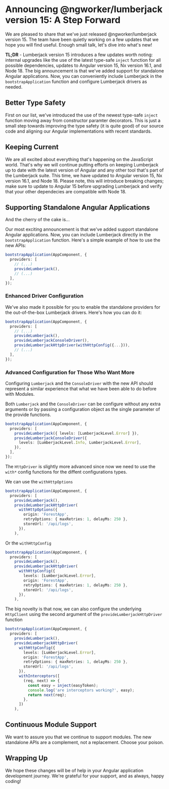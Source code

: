 # Announcing @ngworker/lumberjack version 15: A Step Forward

We are pleased to share that we've just released @ngworker/lumberjack version 15. The team have been quietly working on a few updates that we hope you will find useful. Enough small talk, let's dive into what's new!

**TL;DR** - Lumberjack version 15 introduces a few updates worth noting: internal upgrades like the use of the latest type-safe `inject` function for all possible dependencies, updates to Angular version 15, Nx version 16.1, and Node 18. The big announcement is that we've added support for standalone Angular applications. Now, you can conveniently include Lumberjack in the `bootstrapApplication` function and configure Lumberjack drivers as needed.

## Better Type Safety

First on our list, we've introduced the use of the newest type-safe `inject` function moving away from constructor paramter decorators. This is just a small step towards improving the type safety (it is quite good) of our source code and aligning our Angular implementations with recent standards.

## Keeping Current

We are all excited about everything that's happening on the JavaScript world. That's why we will continue putting efforts on keeping Lumberjack up to date with the latest version of Angular and any other tool that's part of the Lumberjack suite. This time, we have updated to Angular version 15, Nx version 16.1, and Node 18. Please note, this will introduce breaking changes; make sure to update to Angular 15 before upgrading Lumberjack and verify that your other dependecies are compatible with Node 18.

## Supporting Standalone Angular Applications

And the cherry of the cake is...

Our most exciting announcement is that we've added support standalone Angular applications. Now, you can include Lumberjack directly in the `bootstrapApplication` function. Here's a simple example of how to use the new APIs:

```ts
bootstrapApplication(AppComponent, {
  providers: [
    // (...)
    provideLumberjack(),
    // (...)
  ],
});
```

### Enhanced Driver Configuration

We've also made it possible for you to enable the standalone providers for the out-of-the-box Lumberjack drivers. Here's how you can do it:

```ts
bootstrapApplication(AppComponent, {
  providers: [
    // (...)
    provideLumberjack(),
    provideLumberjackConsoleDriver(),
    provideLumberjackHttpDriver(withHttpConfig({...})),
    // (...)
  ],
});
```

### Advanced Configuration for Those Who Want More

Configuring `Lumberjack` and the `ConsoleDriver` with the new API should represent a similar experience that what we have been able to do before with Modules.

Both `Lumberjack` and the `ConsoleDriver` can be configure without any extra arguments or by passing a configuration object as the single parameter of the provide functions.

```ts
bootstrapApplication(AppComponent, {
  providers: [
    provideLumberjack({ levels: [LumberjackLevel.Error] }),
    provideLumberjackConsoleDriver({
      levels: [LumberjackLevel.Info, LumberjackLevel.Error],
    }),
  ],
});
```

The `HttpDriver` is slightly more advanced since now we need to use the `with*` config functions for the diffent configurations types.

We can use the `withHttpOptions`

```ts
bootstrapApplication(AppComponent, {
  providers: [
    provideLumberjack(),
    provideLumberjackHttpDriver(
      withHttpOptions({
        origin: 'ForestApp',
        retryOptions: { maxRetries: 1, delayMs: 250 },
        storeUrl: '/api/logs',
      }),
    ),
```

Or the `withHttpConfig`

```ts
bootstrapApplication(AppComponent, {
  providers: [
    provideLumberjack(),
    provideLumberjackHttpDriver(
      withHttpConfig({
        levels: [LumberjackLevel.Error],
        origin: 'ForestApp',
        retryOptions: { maxRetries: 1, delayMs: 250 },
        storeUrl: '/api/logs',
      }),
    ),
```

The big novelty is that now, we can also configure the underlying `HttpClient` using the second argument of the `provideLumberjackHttpDriver` function

```ts
bootstrapApplication(AppComponent, {
  providers: [
    provideLumberjack(),
    provideLumberjackHttpDriver(
      withHttpConfig({
        levels: [LumberjackLevel.Error],
        origin: 'ForestApp',
        retryOptions: { maxRetries: 1, delayMs: 250 },
        storeUrl: '/api/logs',
      }),
      withInterceptors([
        (req, next) => {
          const easy = inject(easyToken);
          console.log('are interceptors working?', easy);
          return next(req);
        },
      ])
    ),
```

## Continuous Module Support

We want to assure you that we continue to support modules. The new standalone APIs are a complement, not a replacement. Choose your poison.

## Wrapping Up

We hope these changes will be of help in your Angular application development journey. We're grateful for your support, and as always, happy coding!
